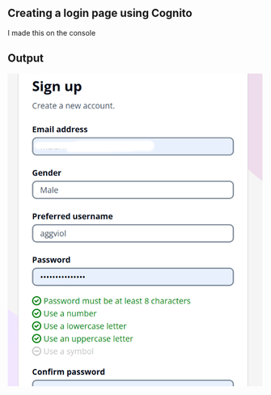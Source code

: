 ## Creating a login page using Cognito
I made this on the console
## Output
![Alt text](/output-images/cognito.png?raw=true "We have our url working as expected")

